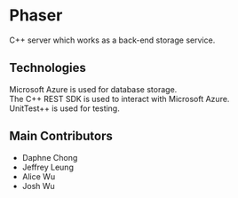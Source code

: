 # Phaser

C++ server which works as a back-end storage service.

## Technologies

Microsoft Azure is used for database storage.  
The C++ REST SDK is used to interact with Microsoft Azure.  
UnitTest++ is used for testing.

## Main Contributors

* Daphne Chong
* Jeffrey Leung
* Alice Wu
* Josh Wu